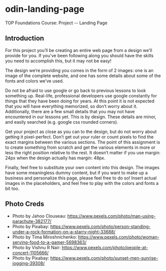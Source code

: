 # odin-landing-page

TOP Foundations Course: Project -- Landing Page

## Introduction

For this project you’ll be creating an entire web page from a design we’ll provide for you. If you’ve been following along you should have the skills you need to accomplish this, but it may not be easy!

The design we’re providing you comes in the form of 2 images: one is an image of the complete website, and one has some details about some of the fonts and colors we’ve used.

Do not be afraid to use google or go back to previous lessons to look something up. Real-life, professional developers use google constantly for things that they have been doing for years. At this point it is not expected that you will have everything memorized, so don’t worry about it. Additionally, there are a few small details that you may not have encountered in our lessons yet. This is by design. These details are minor, and easily searched (e.g. google css rounded corners).

Get your project as close as you can to the design, but do not worry about getting it pixel-perfect. Don’t get out your ruler or count pixels to find the exact margins between the various sections. The point of this assignment is to create something from scratch and get the various elements in more or less the right position relative to the rest. It doesn’t matter if you use margin: 24px when the design actually has margin: 48px.

Finally, feel free to substitute your own content into this design. The images have some meaningless dummy content, but if you want to make up a business and personalize this page, please feel free to do so! Insert actual images in the placeholders, and feel free to play with the colors and fonts a bit too.

## Photo Creds

- Photo by Jahoo Clouseau: <https://www.pexels.com/photo/man-using-parachute-382177/>
- Photo by Pixabay: <https://www.pexels.com/photo/person-standing-under-a-rock-formation-on-a-starry-night-33688/>
- Photo by Tima Miroshnichenko: <https://www.pexels.com/photo/woman-serving-food-to-a-gamer-5698363/>
- Photo by Vishnu R Nair: <https://www.pexels.com/photo/people-at-concert-1105666/>
- Photo by Pixabay: <https://www.pexels.com/photo/sunset-men-sunrise-jogging-39308/>
